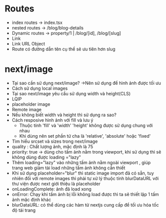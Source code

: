 # Routes

- index routes -> index.tsx
- nested routes -> /blog/blog-details
- Dynamic routes -> property/1 | /blog/[id], /blog/[slug]
- Link
- Link URL Object
- Route có đường dẫn tên cụ thể sẽ ưu tiên hơn slug

# next/image

- Tại sao cần sử dụng next/image? ->Nên sử dụng để hình ảnh được tối ưu
- Cách sử dụng local images
- Tại sao next/image yêu cầu sử dụng width và height(CLS)
- LQIP
- placeholder image
- Remote image
- Nếu không biết width và height thì sử dụng ra sao?
- Cách resposive hình ảnh với fill và lưu ý
  - Thuộc tính 'fill' và 'width' 'height' không được sử dụng chung với nhau
  - Khi dùng nên set phần tử cha là 'relative', 'absolute' hoặc 'fixed'
- Tìm hiểu srcset và sizes trong next/image
- quality : Chất lượng ảnh, mặc định là 75
- priority: true -> dùng cho tấm ảnh nằm trong viewport, khi sử dụng thì sẽ không dùng được loading ="lazy"
- Thêm loading="lazy" vào những tấm ảnh nằm ngoài viewport , giúp trang web giảm tải load những tấm ảnh không cần thiết
- Khi sử dụng placeholder="blur" thì static image import đã có sẵn, tuy nhiên đối với remote images thì phải tự xử lý thuộc tính blurDataURL với thư viện được next giới thiệu là placeholder
- onLoadingComplete: ảnh đã load xong
- onError: Chạy khi tấm ảnh bị lỗi không load được thì ta sẽ thiết lập 1 tấm ảnh mặc định khác
- blurDataURL: có thể dùng các hàm từ nextjs cung cấp để tối ưu hóa tốc độ tải trang
